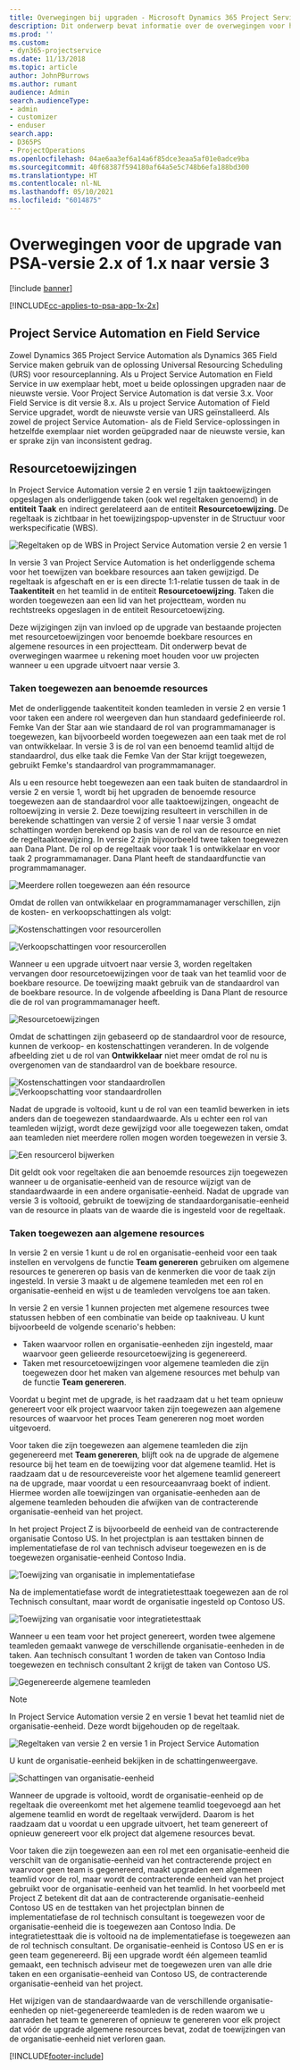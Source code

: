 ```yaml
---
title: Overwegingen bij upgraden - Microsoft Dynamics 365 Project Service Automation versie 2.x of 1.x naar versie 3
description: Dit onderwerp bevat informatie over de overwegingen voor het upgraden van Project Service Automation versie 2.x of 1.x naar versie 3.
ms.prod: ''
ms.custom:
- dyn365-projectservice
ms.date: 11/13/2018
ms.topic: article
author: JohnPBurrows
ms.author: rumant
audience: Admin
search.audienceType:
- admin
- customizer
- enduser
search.app:
- D365PS
- ProjectOperations
ms.openlocfilehash: 04ae6aa3ef6a14a6f85dce3eaa5af01e0adce9ba
ms.sourcegitcommit: 40f68387f594180af64a5e5c748b6efa188bd300
ms.translationtype: HT
ms.contentlocale: nl-NL
ms.lasthandoff: 05/10/2021
ms.locfileid: "6014875"
---
```

# <a name="upgrade-considerations---psa-version-2x-or-1x-to-version-3"></a>Overwegingen voor de upgrade van PSA-versie 2.x of 1.x naar versie 3

[!include [banner](../includes/psa-now-project-operations.md)]

[!INCLUDE[cc-applies-to-psa-app-1x-2x](../includes/cc-applies-to-psa-app-1x-2x.md)]

## <a name="project-service-automation-and-field-service"></a>Project Service Automation en Field Service
Zowel Dynamics 365 Project Service Automation als Dynamics 365 Field Service maken gebruik van de oplossing Universal Resourcing Scheduling (URS) voor resourceplanning. Als u Project Service Automation en Field Service in uw exemplaar hebt, moet u beide oplossingen upgraden naar de nieuwste versie. Voor Project Service Automation is dat versie 3.x. Voor Field Service is dit versie 8.x. Als u project Service Automation of Field Service upgradet, wordt de nieuwste versie van URS geïnstalleerd. Als zowel de project Service Automation- als de Field Service-oplossingen in hetzelfde exemplaar niet worden geüpgraded naar de nieuwste versie, kan er sprake zijn van inconsistent gedrag.

## <a name="resource-assignments"></a>Resourcetoewijzingen
In Project Service Automation versie 2 en versie 1 zijn taaktoewijzingen opgeslagen als onderliggende taken (ook wel regeltaken genoemd) in de **entiteit Taak** en indirect gerelateerd aan de entiteit **Resourcetoewijzing**. De regeltaak is zichtbaar in het toewijzingspop-upvenster in de Structuur voor werkspecificatie (WBS).

![Regeltaken op de WBS in Project Service Automation versie 2 en versie 1](media/upgrade-line-task-01.png)

In versie 3 van Project Service Automation is het onderliggende schema voor het toewijzen van boekbare resources aan taken gewijzigd. De regeltaak is afgeschaft en er is een directe 1:1-relatie tussen de taak in de **Taakentiteit** en het teamlid in de entiteit **Resourcetoewijzing**. Taken die worden toegewezen aan een lid van het projectteam, worden nu rechtstreeks opgeslagen in de entiteit Resourcetoewijzing.  

Deze wijzigingen zijn van invloed op de upgrade van bestaande projecten met resourcetoewijzingen voor benoemde boekbare resources en algemene resources in een projectteam. Dit onderwerp bevat de overwegingen waarmee u rekening moet houden voor uw projecten wanneer u een upgrade uitvoert naar versie 3. 

### <a name="tasks-assigned-to-named-resources"></a>Taken toegewezen aan benoemde resources
Met de onderliggende taakentiteit konden teamleden in versie 2 en versie 1 voor taken een andere rol weergeven dan hun standaard gedefinieerde rol. Femke Van der Star aan wie standaard de rol van programmamanager is toegewezen, kan bijvoorbeeld worden toegewezen aan een taak met de rol van ontwikkelaar. In versie 3 is de rol van een benoemd teamlid altijd de standaardrol, dus elke taak die Femke Van der Star krijgt toegewezen, gebruikt Femke's standaardrol van programmamanager.

Als u een resource hebt toegewezen aan een taak buiten de standaardrol in versie 2 en versie 1, wordt bij het upgraden de benoemde resource toegewezen aan de standaardrol voor alle taaktoewijzingen, ongeacht de roltoewijzing in versie 2. Deze toewijzing resulteert in verschillen in de berekende schattingen van versie 2 of versie 1 naar versie 3 omdat schattingen worden berekend op basis van de rol van de resource en niet de regeltaaktoewijzing. In versie 2 zijn bijvoorbeeld twee taken toegewezen aan Dana Plant. De rol op de regeltaak voor taak 1 is ontwikkelaar en voor taak 2 programmamanager. Dana Plant heeft de standaardfunctie van programmamanager.

![Meerdere rollen toegewezen aan één resource](media/upgrade-multiple-roles-02.png)

Omdat de rollen van ontwikkelaar en programmamanager verschillen, zijn de kosten- en verkoopschattingen als volgt:

![Kostenschattingen voor resourcerollen](media/upggrade-cost-estimates-03.png)

![Verkoopschattingen voor resourcerollen](media/upgrade-sales-estimates-04.png)

Wanneer u een upgrade uitvoert naar versie 3, worden regeltaken vervangen door resourcetoewijzingen voor de taak van het teamlid voor de boekbare resource. De toewijzing maakt gebruik van de standaardrol van de boekbare resource. In de volgende afbeelding is Dana Plant de resource die de rol van programmamanager heeft.

![Resourcetoewijzingen](media/resource-assignment-v2-05.png)

Omdat de schattingen zijn gebaseerd op de standaardrol voor de resource, kunnen de verkoop- en kostenschattingen veranderen. In de volgende afbeelding ziet u de rol van **Ontwikkelaar** niet meer omdat de rol nu is overgenomen van de standaardrol van de boekbare resource.

![Kostenschattingen voor standaardrollen](media/resource-assignment-cost-estimate-06.png)
![Verkoopschatting voor standaardrollen](media/resource-assignment-sales-estimate-07.png)

Nadat de upgrade is voltooid, kunt u de rol van een teamlid bewerken in iets anders dan de toegewezen standaardwaarde. Als u echter een rol van teamleden wijzigt, wordt deze gewijzigd voor alle toegewezen taken, omdat aan teamleden niet meerdere rollen mogen worden toegewezen in versie 3.

![Een resourcerol bijwerken](media/resource-role-assignment-08.png)

Dit geldt ook voor regeltaken die aan benoemde resources zijn toegewezen wanneer u de organisatie-eenheid van de resource wijzigt van de standaardwaarde in een andere organisatie-eenheid. Nadat de upgrade van versie 3 is voltooid, gebruikt de toewijzing de standaardorganisatie-eenheid van de resource in plaats van de waarde die is ingesteld voor de regeltaak.

### <a name="tasks-assigned-to-generic-resources"></a>Taken toegewezen aan algemene resources
In versie 2 en versie 1 kunt u de rol en organisatie-eenheid voor een taak instellen en vervolgens de functie **Team genereren** gebruiken om algemene resources te genereren op basis van de kenmerken die voor de taak zijn ingesteld. In versie 3 maakt u de algemene teamleden met een rol en organisatie-eenheid en wijst u de teamleden vervolgens toe aan taken.

In versie 2 en versie 1 kunnen projecten met algemene resources twee statussen hebben of een combinatie van beide op taakniveau. U kunt bijvoorbeeld de volgende scenario's hebben:

- Taken waarvoor rollen en organisatie-eenheden zijn ingesteld, maar waarvoor geen gelieerde resourcetoewijzing is gegenereerd.
- Taken met resourcetoewijzingen voor algemene teamleden die zijn toegewezen door het maken van algemene resources met behulp van de functie **Team genereren**.

Voordat u begint met de upgrade, is het raadzaam dat u het team opnieuw genereert voor elk project waarvoor taken zijn toegewezen aan algemene resources of waarvoor het proces Team genereren nog moet worden uitgevoerd.

Voor taken die zijn toegewezen aan algemene teamleden die zijn gegenereerd met **Team genereren**, blijft ook na de upgrade de algemene resource bij het team en de toewijzing voor dat algemene teamlid. Het is raadzaam dat u de resourcevereiste voor het algemene teamlid genereert na de upgrade, maar voordat u een resourceaanvraag boekt of indient. Hiermee worden alle toewijzingen van organisatie-eenheden aan de algemene teamleden behouden die afwijken van de contracterende organisatie-eenheid van het project.

In het project Project Z is bijvoorbeeld de eenheid van de contracterende organisatie Contoso US. In het projectplan is aan testtaken binnen de implementatiefase de rol van technisch adviseur toegewezen en is de toegewezen organisatie-eenheid Contoso India.

![Toewijzing van organisatie in implementatiefase](media/org-unit-assignment-09.png)

Na de implementatiefase wordt de integratietesttaak toegewezen aan de rol Technisch consultant, maar wordt de organisatie ingesteld op Contoso US.  

![Toewijzing van organisatie voor integratietesttaak](media/org-unit-generate-team-10.png)

Wanneer u een team voor het project genereert, worden twee algemene teamleden gemaakt vanwege de verschillende organisatie-eenheden in de taken. Aan technisch consultant 1 worden de taken van Contoso India toegewezen en technisch consultant 2 krijgt de taken van Contoso US.  

![Gegenereerde algemene teamleden](media/org-unit-assignments-multiple-resources-11.png)

> [!NOTE]
> In Project Service Automation versie 2 en versie 1 bevat het teamlid niet de organisatie-eenheid. Deze wordt bijgehouden op de regeltaak.

![Regeltaken van versie 2 en versie 1 in Project Service Automation](media/line-tasks-12.png)

U kunt de organisatie-eenheid bekijken in de schattingenweergave. 

![Schattingen van organisatie-eenheid](media/org-unit-estimates-view-13.png)
 
Wanneer de upgrade is voltooid, wordt de organisatie-eenheid op de regeltaak die overeenkomt met het algemene teamlid toegevoegd aan het algemene teamlid en wordt de regeltaak verwijderd. Daarom is het raadzaam dat u voordat u een upgrade uitvoert, het team genereert of opnieuw genereert voor elk project dat algemene resources bevat.

Voor taken die zijn toegewezen aan een rol met een organisatie-eenheid die verschilt van de organisatie-eenheid van het contracterende project en waarvoor geen team is gegenereerd, maakt upgraden een algemeen teamlid voor de rol, maar wordt de contracterende eenheid van het project gebruikt voor de organisatie-eenheid van het teamlid. In het voorbeeld met Project Z betekent dit dat aan de contracterende organisatie-eenheid Contoso US en de testtaken van het projectplan binnen de implementatiefase de rol technisch consultant is toegewezen voor de organisatie-eenheid die is toegewezen aan Contoso India. De integratietesttaak die is voltooid na de implementatiefase is toegewezen aan de rol technisch consultant. De organisatie-eenheid is Contoso US en er is geen team gegenereerd. Bij een upgrade wordt één algemeen teamlid gemaakt, een technisch adviseur met de toegewezen uren van alle drie taken en een organisatie-eenheid van Contoso US, de contracterende organisatie-eenheid van het project.   
 
Het wijzigen van de standaardwaarde van de verschillende organisatie-eenheden op niet-gegenereerde teamleden is de reden waarom we u aanraden het team te genereren of opnieuw te genereren voor elk project dat vóór de upgrade algemene resources bevat, zodat de toewijzingen van de organisatie-eenheid niet verloren gaan.



[!INCLUDE[footer-include](../includes/footer-banner.md)]